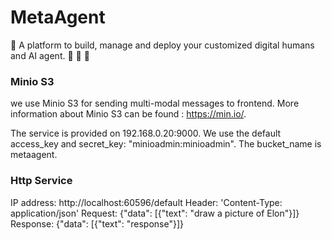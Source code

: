 # MetaAgent
:robot: A platform to build, manage and deploy your customized digital humans and AI agent. :space_invader: :unicorn: :crystal_ball:



### Minio S3
we use Minio S3 for sending multi-modal messages to frontend. More information about Minio S3 can be found : https://min.io/. 

The service is provided on 192.168.0.20:9000. We use the default access_key and secret_key: "minioadmin:minioadmin". The bucket_name is metaagent.

### Http Service
IP address: http://localhost:60596/default
Header: 'Content-Type: application/json'
Request: {"data": [{"text": "draw a picture of Elon"}]}
Response: {"data": [{"text": "response"}]}
